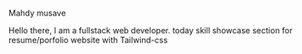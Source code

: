 Mahdy musave

Hello there, I am a fullstack web developer.
 today skill showcase section for resume/porfolio website with Tailwind-css
